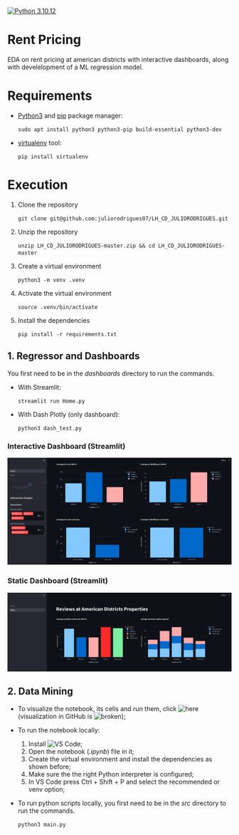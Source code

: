 [![Python 3.10.12](https://img.shields.io/badge/Python-3776AB?style=for-the-badge&logo=python&logoColor=white)](https://www.python.org/downloads/release/python-3106/)
# Rent Pricing
EDA on rent pricing at american districts with interactive dashboards, along with develelopment of a ML regression model.
 
# Requirements

- [Python3](https://python.org) and [pip](https://pip.pypa.io/en/stable/installation/) package manager:

      sudo apt install python3 python3-pip build-essential python3-dev
 
- [virtualenv](https://virtualenv.pypa.io/en/latest/) tool:

      pip install virtualenv

# Execution

1. Clone the repository

       git clone git@github.com:juliorodrigues07/LH_CD_JULIORODRIGUES.git

2. Unzip the repository

       unzip LH_CD_JULIORODRIGUES-master.zip && cd LH_CD_JULIORODRIGUES-master

2. Create a virtual environment

       python3 -m venv .venv

3. Activate the virtual environment

       source .venv/bin/activate

4. Install the dependencies

       pip install -r requirements.txt

## 1. Regressor and Dashboards

You first need to be in the _dashboards_ directory to run the commands.

- With Streamlit:

      streamlit run Home.py

- With Dash Plotly (only dashboard):

      python3 dash_test.py

### Interactive Dashboard (Streamlit)
![Interactive](/docs/interactive.png)

### Static Dashboard (Streamlit)
![Static](/docs/static.png)

## 2. Data Mining

- To visualize the notebook, its cells and run them, click ![here](https://colab.research.google.com/github/juliorodrigues07/rent_pricing/blob/master/notebook/LH_CD_JULIORODRIGUES.ipynb) (visualization in GitHub is ![broken](https://github.com/juliorodrigues07/LH_CD_JULIORODRIGUES/tree/master/notebook));

- To run the notebook locally:
  
     1. Install ![VS Code](https://code.visualstudio.com/download);
     2. Open the notebook (_.ipynb_) file in it;
     3. Create the virtual environment and install the dependencies as shown before;
     4. Make sure the the right Python interpreter is configured;
     5. In VS Code press Ctrl + Shift + P and select the recommended or venv option;

- To run python scripts locally, you first need to be in the _src_ directory to run the commands.

      python3 main.py
